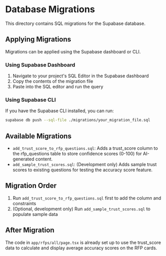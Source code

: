 # Database Migrations

This directory contains SQL migrations for the Supabase database.

## Applying Migrations

Migrations can be applied using the Supabase dashboard or CLI. 

### Using Supabase Dashboard

1. Navigate to your project's SQL Editor in the Supabase dashboard
2. Copy the contents of the migration file
3. Paste into the SQL editor and run the query

### Using Supabase CLI

If you have the Supabase CLI installed, you can run:

```bash
supabase db push --sql-file ./migrations/your_migration_file.sql
```

## Available Migrations

- `add_trust_score_to_rfp_questions.sql`: Adds a trust_score column to the rfp_questions table to store confidence scores (0-100) for AI-generated content.
- `add_sample_trust_scores.sql`: (Development only) Adds sample trust scores to existing questions for testing the accuracy score feature.

## Migration Order

1. Run `add_trust_score_to_rfp_questions.sql` first to add the column and constraints
2. (Optional, development only) Run `add_sample_trust_scores.sql` to populate sample data

## After Migration

The code in `app/rfps/all/page.tsx` is already set up to use the trust_score data to calculate and display average accuracy scores on the RFP cards. 